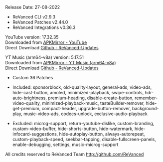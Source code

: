 Release Date: 27-08-2022
  
- ReVanced CLI v2.9.3  
- ReVanced Patches v2.44.0  
- ReVanced Integrations v0.36.3  

YouTube version: 17.32.35  
Downloaded from [APKMirror - YouTube](https://www.apkmirror.com/apk/google-inc/youtube/youtube-17-32-35-release/youtube-17-32-35-2-android-apk-download/)  
Direct Download [Github - ReVanced-Updates](https://github.com/jorgedasilva91/ReVanced-Updates/releases/download/22/ReVancedYouTube-v17.32.35.zip)  

YT Music (arm64-v8a) version: 5.17.51  
Downloaded from [APKMirror - YT Music (arm64-v8a)](https://www.apkmirror.com/apk/google-inc/youtube-music/youtube-music-5-17-51-release/youtube-music-5-17-51-2-android-apk-download/)  
Direct Download [Github - ReVanced-Updates](https://github.com/jorgedasilva91/ReVanced-Updates/releases/download/22/ReVancedYTMusic-v5.17.51-arm64-v8a.zip)  

- Custom 36 Patches  

- Included: sponsorblock, old-quality-layout, general-ads, video-ads, hide-cast-button, amoled, minimized-playback, swipe-controls, hdr-auto-brightness, premium-heading, disable-create-button, remember-video-quality, minimized-playback-music, tasteBuilder-remover, hide-get-premium, compact-header, upgrade-button-remover, background-play, music-video-ads, codecs-unlock, exclusive-audio-playback  

- Excluded: microg-support, return-youtube-dislike, custom-branding, custom-video-buffer, hide-shorts-button, hide-watermark, hide-infocard-suggestions, hide-autoplay-button, always-autorepeat, custom-playback-speed, seekbar-tapping, disable-fullscreen-panels, enable-debugging, settings, music-microg-support  

All credits reserved to ReVanced Team
http://github.com/ReVanced  
